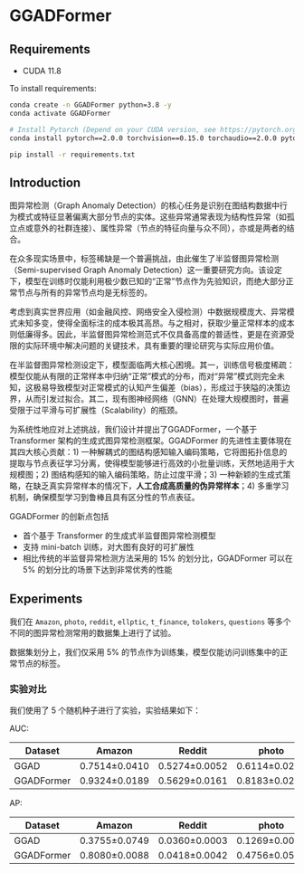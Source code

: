 # GGADFormer

## Requirements

- CUDA 11.8

To install requirements:

```bash
conda create -n GGADFormer python=3.8 -y
conda activate GGADFormer

# Install Pytorch (Depend on your CUDA version, see https://pytorch.org/get-started/previous-versions/)
conda install pytorch==2.0.0 torchvision==0.15.0 torchaudio==2.0.0 pytorch-cuda=11.8 -c pytorch -c nvidia

pip install -r requirements.txt
```

## Introduction

图异常检测（Graph Anomaly Detection）的核心任务是识别在图结构数据中行为模式或特征显著偏离大部分节点的实体。这些异常通常表现为结构性异常（如孤立点或意外的社群连接）、属性异常（节点的特征向量与众不同），亦或是两者的结合。

在众多现实场景中，标签稀缺是一个普遍挑战，由此催生了半监督图异常检测（Semi-supervised Graph Anomaly Detection）这一重要研究方向。该设定下，模型在训练时仅能利用极少数已知的“正常”节点作为先验知识，而绝大部分正常节点与所有的异常节点均是无标签的。

考虑到真实世界应用（如金融风控、网络安全入侵检测）中数据规模庞大、异常模式未知多变，使得全面标注的成本极其高昂。与之相对，获取少量正常样本的成本则低廉得多。因此，半监督图异常检测范式不仅具备高度的普适性，更是在资源受限的实际环境中解决问题的关键技术，具有重要的理论研究与实际应用价值。

在半监督图异常检测设定下，模型面临两大核心困境。其一，训练信号极度稀疏：模型仅能从有限的正常样本中归纳“正常”模式的分布，而对“异常”模式则完全未知，这极易导致模型对正常模式的认知产生偏差（bias），形成过于狭隘的决策边界，从而引发过拟合。其二，现有图神经网络（GNN）在处理大规模图时，普遍受限于过平滑与可扩展性（Scalability）的瓶颈。

为系统性地应对上述挑战，我们设计并提出了GGADFormer，一个基于 Transformer 架构的生成式图异常检测框架。GGADFormer 的先进性主要体現在其四大核心贡献：1) 一种解耦式的图结构感知输入编码策略，它将图拓扑信息的提取与节点表征学习分离，使得模型能够进行高效的小批量训练，天然地适用于大规模图；2) 图结构感知的输入编码策略，防止过度平滑；3) 一种新颖的生成式策略，在缺乏真实异常样本的情况下，**人工合成高质量的伪异常样本**；4) 多重学习机制，确保模型学习到鲁棒且具有区分性的节点表征。

GGADFormer 的创新点包括

- 首个基于 Transformer 的生成式半监督图异常检测模型
- 支持 mini-batch 训练，对大图有良好的可扩展性
- 相比传统的半监督异常检测方法采用的 15% 的划分比，GGADFormer 可以在 5% 的划分比的场景下达到非常优秀的性能


## Experiments

我们在 `Amazon`, `photo`, `reddit`, `ellptic`, `t_finance`, `tolokers`, `questions` 等多个不同的图异常检测常用的数据集上进行了试验。

数据集划分上，我们仅采用 5% 的节点作为训练集，模型仅能访问训练集中的正常节点的标签。

### 实验对比

我们使用了 5 个随机种子进行了实验，实验结果如下：

AUC:


|Dataset|Amazon|Reddit|photo|elliptic|t_finance|tolokers|questions
|-|-|-|-|-|-|-|-|
|GGAD|0.7514±0.0410|0.5274±0.0052|0.6114±0.0219|0.7006±0.0090|TBD|0.5382±0.0065|TBD
|GGADFormer|0.9324±0.0189|0.5629±0.0161|0.8183±0.0202|0.7221±0.0441|0.9077±0.0039|0.6534±0.0195|0.5568±0.0147

AP:

|Dataset|Amazon|Reddit|photo|elliptic|t_finance|tolokers|questions
|-|-|-|-|-|-|-|-|
|GGAD|0.3755±0.0749|0.0360±0.0003|0.1269±0.0091|0.2565±0.0200|TBD|0.2448±0.0039|TBD
|GGADFormer|0.8080±0.0088|0.0418±0.0042|0.4756±0.0585|0.2268±0.0755|0.6589±0.0323|0.3063±0.0138|0.0375±0.0020
